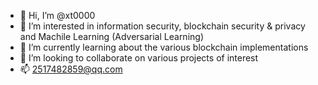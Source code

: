 - 👋 Hi, I’m @xt0000
- 👀 I’m interested in information security, blockchain security & privacy and Machile Learning (Adversarial Learning)
- 🌱 I’m currently learning about the various blockchain implementations
- 💞️ I’m looking to collaborate on various projects of interest
- 📫 2517482859@qq.com

<!---
xt0000/xt0000 is a ✨ special ✨ repository because its `README.md` (this file) appears on your GitHub profile.
You can click the Preview link to take a look at your changes.
--->
